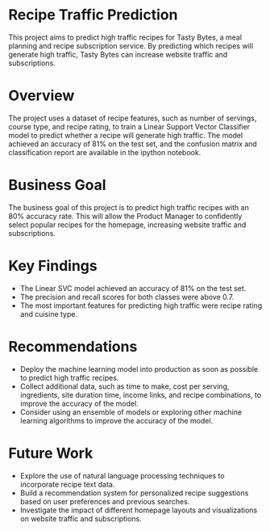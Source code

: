 # Recipe Traffic Prediction
This project aims to predict high traffic recipes for Tasty Bytes, a meal planning and recipe subscription service. By predicting which recipes will generate high traffic, Tasty Bytes can increase website traffic and subscriptions.

# Overview
The project uses a dataset of recipe features, such as number of servings, course type, and recipe rating, to train a Linear Support Vector Classifier model to predict whether a recipe will generate high traffic. The model achieved an accuracy of 81% on the test set, and the confusion matrix and classification report are available in the ipython notebook.

# Business Goal
The business goal of this project is to predict high traffic recipes with an 80% accuracy rate. This will allow the Product Manager to confidently select popular recipes for the homepage, increasing website traffic and subscriptions.

# Key Findings
  - The Linear SVC model achieved an accuracy of 81% on the test set.
  - The precision and recall scores for both classes were above 0.7.
  - The most important features for predicting high traffic were recipe rating and cuisine type.
# Recommendations
  - Deploy the machine learning model into production as soon as possible to predict high traffic recipes.
  - Collect additional data, such as time to make, cost per serving, ingredients, site duration time, income links, and recipe combinations, to improve the accuracy of the model.
  - Consider using an ensemble of models or exploring other machine learning algorithms to improve the accuracy of the model.
# Future Work
  - Explore the use of natural language processing techniques to incorporate recipe text data.
  - Build a recommendation system for personalized recipe suggestions based on user preferences and previous searches.
  - Investigate the impact of different homepage layouts and visualizations on website traffic and subscriptions.
